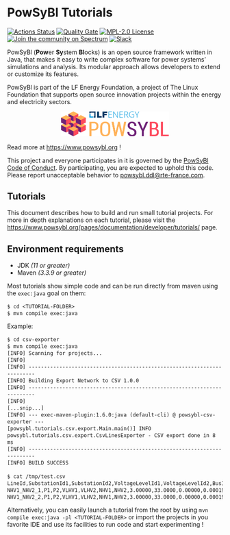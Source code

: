 # PowSyBl Tutorials

[![Actions Status](https://github.com/powsybl/powsybl-tutorials/workflows/CI/badge.svg)](https://github.com/powsybl/powsybl-tutorials/actions)
[![Quality Gate](https://sonarcloud.io/api/project_badges/measure?project=com.powsybl.tutorials%3Apowsybl-tutorials&metric=alert_status)](https://sonarcloud.io/dashboard?id=com.powsybl%3Apowsybl-tutorials)
[![MPL-2.0 License](https://img.shields.io/badge/license-MPL_2.0-blue.svg)](https://www.mozilla.org/en-US/MPL/2.0/)
[![Join the community on Spectrum](https://withspectrum.github.io/badge/badge.svg)](https://spectrum.chat/powsybl)
[![Slack](https://img.shields.io/badge/slack-powsybl-blueviolet.svg?logo=slack)](https://join.slack.com/t/powsybl/shared_invite/zt-rzvbuzjk-nxi0boim1RKPS5PjieI0rA)

PowSyBl (**Pow**er **Sy**stem **Bl**ocks) is an open source framework written in Java, that makes it easy to write complex software for power systems’ simulations and analysis. Its modular approach allows developers to extend or customize its features.

PowSyBl is part of the LF Energy Foundation, a project of The Linux Foundation that supports open source innovation projects within the energy and electricity sectors.

<p align="center">
<img src="https://raw.githubusercontent.com/powsybl/powsybl-gse/master/gse-spi/src/main/resources/images/logo_lfe_powsybl.svg?sanitize=true" alt="PowSyBl Logo" width="50%"/>
</p>

Read more at https://www.powsybl.org !

This project and everyone participates in it is governed by the [PowSyBl Code of Conduct](https://www.lfenergy.org/community/code-of-conduct/). By participating, you are expected to uphold this code. Please report unacceptable behavior to [powsybl.ddl@rte-france.com](mailto:powsybl.ddl@rte-france.com).

## Tutorials

This document describes how to build and run small tutorial projects. For more in depth explanations on each tutorial, please visit the https://www.powsybl.org/pages/documentation/developer/tutorials/ page.

## Environment requirements

  * JDK *(11 or greater)*
  * Maven *(3.3.9 or greater)*

Most tutorials show simple code and can be run directly from maven using the `exec:java` goal on them:

```
$ cd <TUTORIAL-FOLDER>
$ mvn compile exec:java
```

Example:
```
$ cd csv-exporter
$ mvn compile exec:java
[INFO] Scanning for projects...
[INFO] 
[INFO] ------------------------------------------------------------------------
[INFO] Building Export Network to CSV 1.0.0
[INFO] ------------------------------------------------------------------------
[INFO] 
[...snip...]
[INFO] --- exec-maven-plugin:1.6.0:java (default-cli) @ powsybl-csv-exporter ---
[powsybl.tutorials.csv.export.Main.main()] INFO powsybl.tutorials.csv.export.CsvLinesExporter - CSV export done in 8 ms
[INFO] ------------------------------------------------------------------------
[INFO] BUILD SUCCESS

$ cat /tmp/test.csv
LineId,SubstationId1,SubstationId2,VoltageLevelId1,VoltageLevelId2,BusId1,BusId2,R,X,G1,B1,G2,B2
NHV1_NHV2_1,P1,P2,VLHV1,VLHV2,NHV1,NHV2,3.00000,33.0000,0.00000,0.000193000,0.00000,0.000193000
NHV1_NHV2_2,P1,P2,VLHV1,VLHV2,NHV1,NHV2,3.00000,33.0000,0.00000,0.000193000,0.00000,0.000193000
```

Alternatively, you can easily launch a tutorial from the root by using `mvn compile exec:java -pl <TUTORIAL-FOLDER>` or import the projects in you favorite IDE and use its facilities to run code and start experimenting !
